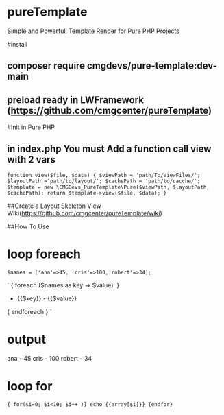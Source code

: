 # pureTemplate
Simple and Powerfull Template Render for Pure PHP Projects

#install
## composer require cmgdevs/pure-template:dev-main
## preload ready in LWFramework (https://github.com/cmgcenter/pureTemplate)

#Init in Pure PHP 
## in index.php You must Add a function call view with 2 vars

`function view($file, $data)
{
	$viewPath = 'path/To/ViewFiles/'; 
	$layoutPath ='path/to/layout/';
	$cachePath = 'path/to/cacche/';
	$template = new \CMGDevs_PureTemplate\Pure($viewPath, $layoutPath, $cachePath);
	return $template->view($file, $data);
}`


##Create a Layout Skeleton
View Wiki(https://github.com/cmgcenter/pureTemplate/wiki)


##How To Use
# loop foreach
`$names = ['ana'=>45, 'cris'=>100,'robert'=>34];`

`
{ foreach ($names as key => $value): }
<ul>
	<li>{{$key}} - {{$value}}</li>
</ul>
{ endforeach }
`

# output
ana - 45
cris - 100
robert - 34

# loop for
`
{ for($i=0; $i<10; $i++ )}
echo {{array[$i]}}
{endfor}
`
